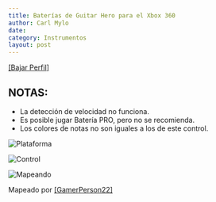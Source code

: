 ```yaml
---
title: Baterías de Guitar Hero para el Xbox 360
author: Carl Mylo
date: 
category: Instrumentos
layout: post
---
```


[[Bajar Perfil]](https://github.com/hmxmilohax/rb3-pc/raw/main/instrument-repo/Xbox%20360%20Guitar%20Hero%20Drums.7z)

## NOTAS:

* La detección de velocidad no funciona.
* Es posible jugar Batería PRO, pero no se recomienda.
* Los colores de notas no son iguales a los de este control.


![Plataforma](https://carlmylo.github.io/docu-rpcs3/images/instruments/plat/360.png "Plataforma") 

![Control](https://carlmylo.github.io/docu-rpcs3/images/instruments/cont/ghdrmscontroller.png "Control") 

![Mapeando](https://carlmylo.github.io/docu-rpcs3/images/instruments/360ghdrmsmapping.png "Mapeando") 

Mapeado por [[GamerPerson22]](https://www.youtube.com/channel/UCC5SlXPlnlGwBG7w6mvfx8g)